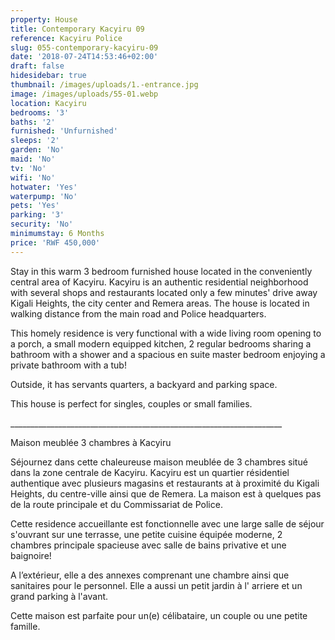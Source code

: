 ```yaml
---
property: House
title: Contemporary Kacyiru 09
reference: Kacyiru Police
slug: 055-contemporary-kacyiru-09
date: '2018-07-24T14:53:46+02:00'
draft: false
hidesidebar: true
thumbnail: /images/uploads/1.-entrance.jpg
image: /images/uploads/55-01.webp
location: Kacyiru
bedrooms: '3'
baths: '2'
furnished: 'Unfurnished'
sleeps: '2'
garden: 'No'
maid: 'No'
tv: 'No'
wifi: 'No'
hotwater: 'Yes'
waterpump: 'No'
pets: 'Yes'
parking: '3'
security: 'No'
minimumstay: 6 Months
price: 'RWF 450,000'
---
```

   Stay in this warm 3 bedroom furnished house located in the conveniently central area of Kacyiru. Kacyiru is an authentic residential neighborhood with several shops and restaurants located only a few minutes' drive away Kigali Heights, the city center and Remera areas. The house is located in walking distance from the main road and Police headquarters.

   This homely residence is very functional with a wide living room opening to a porch, a small modern equipped kitchen, 2 regular bedrooms sharing a bathroom with a shower and a spacious en suite master bedroom enjoying a private bathroom with a tub!

   Outside, it has servants quarters, a backyard and parking space.

   This house is perfect for singles, couples or small families.

   \_\_\_\_\_\_\_\_\_\_\_\_\_\_\_\_\_\_\_\_\_\_\_\_\_\_\_\_\_\_\_\_\_\_\_\_\_\_\_\_\_\_\_\_\_\_\_\_\_\_\_\_\_\_\_\_\_\_\_\_\_\_\_\_\_\_\_\_

   Maison meublée 3 chambres à Kacyiru

   Séjournez dans cette chaleureuse maison meublée de 3 chambres situé dans la zone centrale de Kacyiru. Kacyiru est un quartier résidentiel authentique avec plusieurs magasins et restaurants at à proximité du Kigali Heights, du centre-ville ainsi que de Remera. La maison est à quelques pas de la route principale et du Commissariat de Police.

   Cette  residence accueillante est fonctionnelle avec une large salle de séjour  s'ouvrant sur une terrasse, une petite cuisine équipée moderne, 2 chambres principale spacieuse avec salle de bains privative et une baignoire!

   A l’extérieur, elle a des annexes comprenant une chambre ainsi que sanitaires pour le personnel. Elle a aussi un petit jardin à l' arriere et un grand parking à l'avant.

   Cette maison est parfaite pour un(e) célibataire, un couple ou une petite famille.
